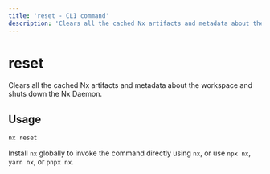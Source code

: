 ```yaml
---
title: 'reset - CLI command'
description: 'Clears all the cached Nx artifacts and metadata about the workspace and shuts down the Nx Daemon.'
---
```


# reset

Clears all the cached Nx artifacts and metadata about the workspace and shuts down the Nx Daemon.

## Usage

```bash
nx reset
```

Install `nx` globally to invoke the command directly using `nx`, or use `npx nx`, `yarn nx`, or `pnpx nx`.
